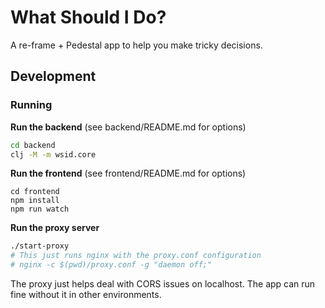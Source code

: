 # What Should I Do?

A re-frame + Pedestal app to help you make tricky decisions.

## Development

### Running

**Run the backend** (see backend/README.md for options)

```bash
cd backend
clj -M -m wsid.core
```

**Run the frontend** (see frontend/README.md for options)

```
cd frontend
npm install
npm run watch
```

**Run the proxy server**

```bash
./start-proxy
# This just runs nginx with the proxy.conf configuration
# nginx -c $(pwd)/proxy.conf -g "daemon off;"
```

The proxy just helps deal with CORS issues on localhost. The app can run fine without it in other environments.
